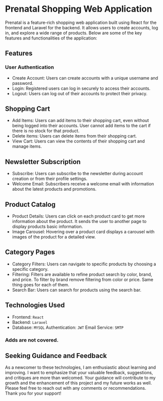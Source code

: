 # Prenatal Shopping Web Application
Prenatal is a feature-rich shopping web application built using React for the frontend and Laravel for the backend. It allows users to create accounts, log in, and explore a wide range of products. Below are some of the key features and functionalities of the application:

## Features
### User Authentication
- Create Account: Users can create accounts with a unique username and password.
- Login: Registered users can log in securely to access their accounts.
- Logout: Users can log out of their accounts to protect their privacy.

## Shopping Cart
- Add Items: Users can add items to their shopping cart, even without being logged into their accounts. User cannot add items to the cart if there is no stock for that product.
- Delete items: Users can delete items from their shopping cart.
- View Cart: Users can view the contents of their shopping cart and manage items.

## Newsletter Subscription
- Subscribe: Users can subscribe to the newsletter during account creation or from their profile settings.
- Welcome Email: Subscribers receive a welcome email with information about the latest products and promotions.

## Product Catalog
- Product Details: Users can click on each product card to get more information about the product. It sends the user to another page to display products basic information.
- Image Carousel: Hovering over a product card displays a carousel with images of the product for a detailed view.

## Category Pages
- Category Filters: Users can navigate to specific products by choosing a specific category.
- Filtering: Filters are available to refine product search by color, brand, and price. To filter by brand remove filtering from color or price. Same thing goes for each of them.
- Search Bar: Users can search for products using the search bar.

## Technologies Used
- Frontend: `React`
- Backend: `Laravel`
- Database: `MYSQL`
Authentication: `JWT`
Email Service: `SMTP`

### Adds are not covered.

## Seeking Guidance and Feedback
As a newcomer to these technologies, I am enthusiastic about learning and improving. I want to emphasize that your valuable feedback, suggestions, and critiques are more than welcomed. Your guidance will contribute to my growth and the enhancement of this project and my future works as well. Please feel free to reach out with any comments or recommendations. Thank you for your support!
